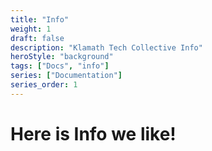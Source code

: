 ```yaml
---
title: "Info"
weight: 1
draft: false
description: "Klamath Tech Collective Info"
heroStyle: "background"
tags: ["Docs", "info"]
series: ["Documentation"]
series_order: 1
---
```


# Here is Info we like!
